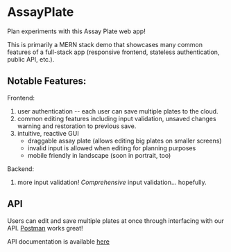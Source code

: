 # AssayPlate
Plan experiments with this Assay Plate web app!

This is primarily a MERN stack demo that showcases many common features of a full-stack app (responsive frontend, stateless authentication, public API, etc.).

## Notable Features:

Frontend:
1. user authentication -- each user can save multiple plates to the cloud.
1. common editing features including input validation, unsaved changes warning and restoration to previous save.
1. intuitive, reactive GUI
    - draggable assay plate (allows editing big plates on smaller screens)
    - invalid input is allowed when editing for planning purposes
    - mobile friendly in landscape (soon in portrait, too)

Backend:
1. more input validation! *Comprehensive* input validation... hopefully.

## API

Users can edit and save multiple plates at once through interfacing with our API. [Postman](https://web.postman.co/) works great!

API documentation is available [here](./server/README.md)
